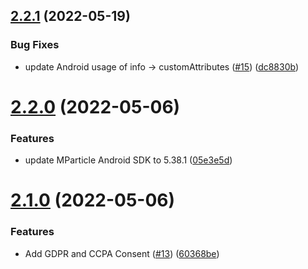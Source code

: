 ## [2.2.1](https://github.com/mParticle/cordova-plugin-mparticle/compare/2.2.0...2.2.1) (2022-05-19)


### Bug Fixes

* update Android usage of info -> customAttributes ([#15](https://github.com/mParticle/cordova-plugin-mparticle/issues/15)) ([dc8830b](https://github.com/mParticle/cordova-plugin-mparticle/commit/dc8830b05ff8ae4401c3c731eb023cb3f4dfa200))

# [2.2.0](https://github.com/mParticle/cordova-plugin-mparticle/compare/2.1.0...2.2.0) (2022-05-06)


### Features

* update MParticle Android SDK to 5.38.1 ([05e3e5d](https://github.com/mParticle/cordova-plugin-mparticle/commit/05e3e5db7cecc01cf6a74bb8b10ef141dfc22c7c))

# [2.1.0](https://github.com/mParticle/cordova-plugin-mparticle/compare/2.0.6...2.1.0) (2022-05-06)


### Features

* Add GDPR and CCPA Consent ([#13](https://github.com/mParticle/cordova-plugin-mparticle/issues/13)) ([60368be](https://github.com/mParticle/cordova-plugin-mparticle/commit/60368be9d9ec8f471bc8d5a7b479ed0ce7d9f05e))
